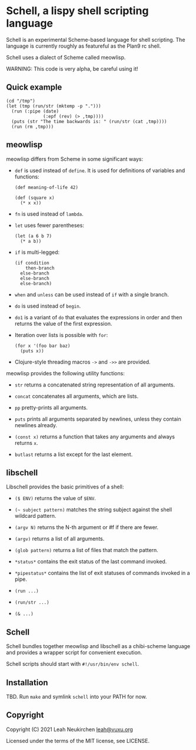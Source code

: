 # Schell, a lispy shell scripting language

Schell is an experimental Scheme-based language for shell scripting.
The language is currently roughly as featureful as the Plan9 rc shell.

Schell uses a dialect of Scheme called meowlisp.

WARNING: This code is very alpha, be careful using it!

## Quick example

```
(cd "/tmp")
(let (tmp (run/str (mktemp -p ".")))
  (run (:pipe (date)
              (:epf (rev) (> ,tmp))))
  (puts (str "The time backwards is: " (run/str (cat ,tmp))))
  (run (rm ,tmp)))
```

## meowlisp

meowlisp differs from Scheme in some significant ways:

* `def` is used instead of `define`.
  It is used for definitions of variables and functions:
  
  ```
  (def meaning-of-life 42)
  
  (def (square x)
    (* x x))
  ```

* `fn` is used instead of `lambda`.

* `let` uses fewer parentheses:

  ```
  (let (a 6 b 7)
    (* a b))
  ```

* `if` is multi-legged:

  ```
  (if condition
      then-branch
    else-branch
    else-branch
    else-branch)
  ```

* `when` and `unless` can be used instead of `if` with a single branch.

* `do` is used instead of `begin`.

* `do1` is a variant of `do` that evaluates the expressions
  in order and then returns the value of the first expression.
  
* Iteration over lists is possible with `for`:

  ```
  (for x '(foo bar baz)
    (puts x))
  ```
  
* Clojure-style threading macros `->` and `->>` are provided.

meowlisp provides the following utility functions:

* `str` returns a concatenated string representation of all arguments.

* `concat` concatenates all arguments, which are lists.

* `pp` pretty-prints all arguments.

* `puts` prints all arguments separated by newlines, unless they
  contain newlines already.
  
* `(const x)` returns a function that takes any arguments and always returns `x`.

* `butlast` returns a list except for the last element.

## libschell

Libschell provides the basic primitives of a shell:

* `($ ENV)` returns the value of `$ENV`.

* `(~ subject pattern)` matches the string subject against the shell
  wildcard pattern.
  
* `(argv N)` returns the N-th argument or #f if there are fewer.

* `(argv)` returns a list of all arguments.

* `(glob pattern)` returns a list of files that match the pattern.

* `*status*` contains the exit status of the last command invoked.

* `*pipestatus*` contains the list of exit statuses of commands
  invoked in a pipe.

* `(run ...)`

* `(run/str ...)`

* `(& ...)`

## Schell

Schell bundles together meowlisp and libschell as a chibi-scheme
language and provides a wrapper script for convenient execution.

Schell scripts should start with `#!/usr/bin/env schell`.

## Installation

TBD.  Run `make` and symlink `schell` into your PATH for now.

## Copyright

Copyright (C) 2021 Leah Neukirchen <leah@vuxu.org>

Licensed under the terms of the MIT license, see LICENSE.

